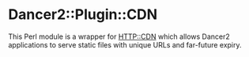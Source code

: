 # Dancer2::Plugin::CDN

This Perl module is a wrapper for
[HTTP::CDN](https://metacpan.org/release/HTTP-CDN) which allows Dancer2
applications to serve static files with unique URLs and far-future expiry.

